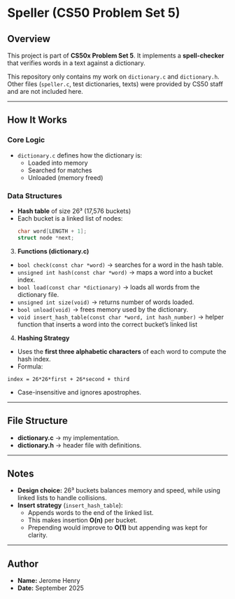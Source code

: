 # Speller (CS50 Problem Set 5)

## Overview

This project is part of **CS50x Problem Set 5**.
It implements a **spell-checker** that verifies words in a text against a dictionary.

This repository only contains my work on `dictionary.c` and `dictionary.h`.
Other files (`speller.c`, test dictionaries, texts) were provided by CS50 staff and are not included here.

---

## How It Works

### Core Logic
- `dictionary.c` defines how the dictionary is:
  - Loaded into memory  
  - Searched for matches  
  - Unloaded (memory freed)  

### Data Structures
- **Hash table** of size 26³ (17,576 buckets)  
- Each bucket is a linked list of nodes:
  ```c
  char word[LENGTH + 1];
  struct node *next;
  ```

3. **Functions (dictionary.c)**
- `bool check(const char *word)` → searches for a word in the hash table.
- `unsigned int hash(const char *word)` → maps a word into a bucket index.
- `bool load(const char *dictionary)` → loads all words from the dictionary file.
- `unsigned int size(void)` → returns number of words loaded.
- `bool unload(void)` → frees memory used by the dictionary.
- `void insert_hash_table(const char *word, int hash_number)` → helper function that inserts a word into the correct bucket’s linked list

4. **Hashing Strategy**
- Uses the **first three alphabetic characters** of each word to compute the hash index.
- Formula: 
```
index = 26*26*first + 26*second + third
```
- Case-insensitive and ignores apostrophes.

---

## File Structure
- **dictionary.c** → my implementation.
- **dictionary.h** → header file with definitions.

---

## Notes
- **Design choice:** 26³ buckets balances memory and speed, while using linked lists to handle collisions.
- **Insert strategy** (`insert_hash_table`):
    - Appends words to the end of the linked list.
    - This makes insertion **O(n)** per bucket.
    - Prepending would improve to **O(1)** but appending was kept for clarity.

---

## Author
- **Name:** Jerome Henry
- **Date:** September 2025
